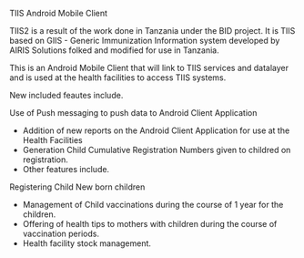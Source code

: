 TIIS Android Mobile Client

TIIS2 is a result of the work done in Tanzania under the BID project. It is TIIS based on GIIS - Generic Immunization Information system developed by AIRIS Solutions folked and modified for use in Tanzania.

This is an Android Mobile Client that will link to TIIS services and datalayer and is used at the health facilities to access TIIS systems.

New included feautes include.

Use of Push messaging to push data to Android Client Application
* Addition of new reports on the Android Client Application for use at the Health Facilities
* Generation Child Cumulative Registration Numbers given to childred on registration.
* Other features include.

Registering Child New born children
* Management of Child vaccinations during the course of 1 year for the children.
* Offering of health tips to mothers with children during the course of vaccination periods.
* Health facility stock management.
